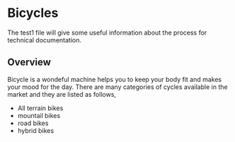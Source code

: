 # Bicycles
The test1 file will give some useful information about the process for technical documentation.
## Overview
Bicycle is a wondeful machine helps you to keep your body fit and makes your mood for the day.
There are many categories of cycles available in the market and they are listed as follows,
* All terrain bikes
* mountail bikes
* road bikes
* hybrid bikes
  
